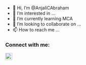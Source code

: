 - 👋 Hi, I’m @AnjaliCAbraham
- 👀 I’m interested in ...
- 🌱 I’m currently learning MCA
- 💞️ I’m looking to collaborate on ...
- 📫 How to reach me ...

### Connect with me:

[<img align="left" alt="Anjali C Abraham | LinkedIn" width="22px" src="https://cdn.jsdelivr.net/npm/simple-icons@v3/icons/linkedin.svg" />][linkedin]



<!---
AnjaliCAbraham/AnjaliCAbraham is a ✨ special ✨ repository because its `README.md` (this file) appears on your GitHub profile.
You can click the Preview link to take a look at your changes.
--->
[linkedin]: https://www.linkedin.com/in/anjali-c-abraham-b737aa213/
